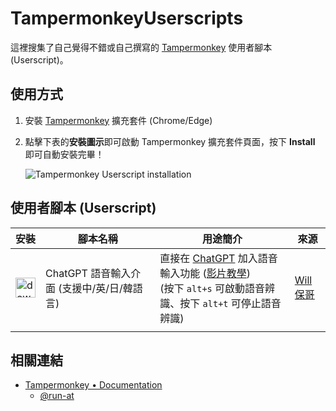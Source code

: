# TampermonkeyUserscripts

這裡搜集了自己覺得不錯或自己撰寫的 [Tampermonkey](https://www.tampermonkey.net/) 使用者腳本 (Userscript)。

## 使用方式

1. 安裝 [Tampermonkey](https://chrome.google.com/webstore/detail/tampermonkey/dhdgffkkebhmkfjojejmpbldmpobfkfo) 擴充套件 (Chrome/Edge)

2. 點擊下表的**安裝圖示**即可啟動 Tampermonkey 擴充套件頁面，按下 **Install** 即可自動安裝完畢！

    ![Tampermonkey Userscript installation](https://user-images.githubusercontent.com/88981/125022420-3baca180-e0af-11eb-9d37-7abad8bf96fa.jpg)

## 使用者腳本 (Userscript)

<table>
  <thead>
    <tr>
      <th nowrap>安裝</th>
      <th>腳本名稱</th>
      <th nowrap>用途簡介</th>
      <th>來源</th>
    </tr>
  </thead>
  <tbody>
    <tr>
      <td>
        <a href="https://github.com/wjdesign/TampermonkeyScripts/raw/main/ChatGPTWithVoiceInput.user.js">
          <img src="https://img.icons8.com/color/96/null/downloads.png" alt="download" width="32" />
        </a>
      </td>
      <td>ChatGPT 語音輸入介面 (支援中/英/日/韓語言)</td>
      <td>
        直接在 <a href="https://chat.openai.com/chat">ChatGPT</a> 加入語音輸入功能 (<a href="https://www.youtube.com/watch?v=DgFwtRj4jkU" target="_blank">影片教學</a>)<br>
        (按下 <code>alt+s</code> 可啟動語音辨識、按下 <code>alt+t</code> 可停止語音辨識)
      </td>
      <td>
        <a href="https://github.com/doggy8088/TampermonkeyUserscripts" target="_blank">Will 保哥</a>
      </td>
    </tr>
    <tr>
      <td></td>
      <td></td>
      <td></td>
      <td></td>
    </tr>
  </tbody>
</table>

## 相關連結

- [Tampermonkey • Documentation](https://www.tampermonkey.net/documentation.php)
  - [@run-at](https://www.tampermonkey.net/documentation.php#_run_at)
